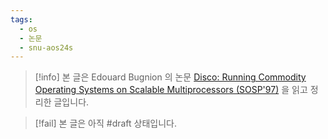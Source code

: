 ```yaml
---
tags:
  - os
  - 논문
  - snu-aos24s
---
```

> [!info] 본 글은 Edouard Bugnion 의 논문 [Disco: Running Commodity Operating Systems on Scalable Multiprocessors (SOSP'97)](https://dl.acm.org/doi/10.1145/268998.266672) 을 읽고 정리한 글입니다.

> [!fail] 본 글은 아직 #draft 상태입니다.